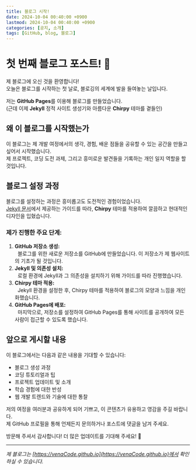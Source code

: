 ```yaml
---
title: 블로그 시작!
date: 2024-10-04 00:40:00 +0900
lastmod: 2024-10-04 00:40:00 +0900
categories: [공지, 소개]
tags: [GitHub, blog, 블로그]
---
```


# 첫 번째 블로그 포스트! 🎉

제 블로그에 오신 것을 환영합니다!  
오늘은 블로그를 시작하는 첫 날로, 블로깅의 세계에 발을 들여놓는 날입니다.  
  
저는 **GitHub Pages**를 이용해 블로그를 만들었습니다.  
(근데 이제 **Jekyll** 정적 사이트 생성기와 아름다운 **Chirpy** 테마를 곁들인)

## 왜 이 블로그를 시작했는가
이 블로그는 제 개발 여정에서의 생각, 경험, 배운 점들을 공유할 수 있는 공간을 만들고 싶어서 시작했습니다.  
제 프로젝트, 코딩 도전 과제, 그리고 흥미로운 발견들을 기록하는 개인 일지 역할을 할 것입니다.

## 블로그 설정 과정
블로그를 설정하는 과정은 흥미롭고도 도전적인 경험이었습니다.  
[Jekyll 문서](https://jekyllrb.com/docs/)에서 제공하는 가이드를 따라, **Chirpy** 테마를 적용하여 깔끔하고 현대적인 디자인을 입혔습니다.  

### 제가 진행한 주요 단계:
1. **GitHub 저장소 생성:**  
    &nbsp;&nbsp;블로그를 위한 새로운 저장소를 GitHub에 만들었습니다. 이 저장소가 제 웹사이트의 기초가 될 것입니다.  
2. **Jekyll 및 의존성 설치:**  
    &nbsp;&nbsp;로컬 환경에 Jekyll과 그 의존성을 설치하기 위해 가이드를 따라 진행했습니다.  
3. **Chirpy 테마 적용:**  
    &nbsp;&nbsp;Jekyll 환경을 설정한 후, Chirpy 테마를 적용하여 블로그의 모양과 느낌을 개인화했습니다.  
4. **GitHub Pages에 배포:**  
    &nbsp;&nbsp;마지막으로, 저장소를 설정하여 GitHub Pages를 통해 사이트를 공개하여 모든 사람이 접근할 수 있도록 했습니다.  

## 앞으로 게시할 내용
이 블로그에서는 다음과 같은 내용을 기대할 수 있습니다:
- 블로그 생성 과정
- 코딩 튜토리얼과 팁
- 프로젝트 업데이트 및 소개
- 학습 경험에 대한 반성
- 웹 개발 트렌드와 기술에 대한 통찰

저의 여정을 여러분과 공유하게 되어 기쁘고, 이 콘텐츠가 유용하고 영감을 주길 바랍니다.  
제 GitHub 프로필을 통해 언제든지 문의하거나 포스트에 댓글을 남겨 주세요.

방문해 주셔서 감사합니다! 더 많은 업데이트를 기대해 주세요! 🚀

--- 
*제 블로그는 [https://venaCode.github.io](https://venaCode.github.io)에서 확인하실 수 있습니다.*
